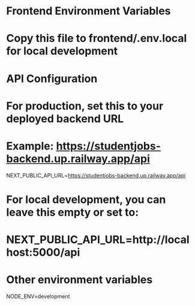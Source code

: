 # Frontend Environment Variables
# Copy this file to frontend/.env.local for local development

# API Configuration
# For production, set this to your deployed backend URL
# Example: https://studentjobs-backend.up.railway.app/api
NEXT_PUBLIC_API_URL=https://studentjobs-backend.up.railway.app/api

# For local development, you can leave this empty or set to:
# NEXT_PUBLIC_API_URL=http://localhost:5000/api

# Other environment variables
NODE_ENV=development
